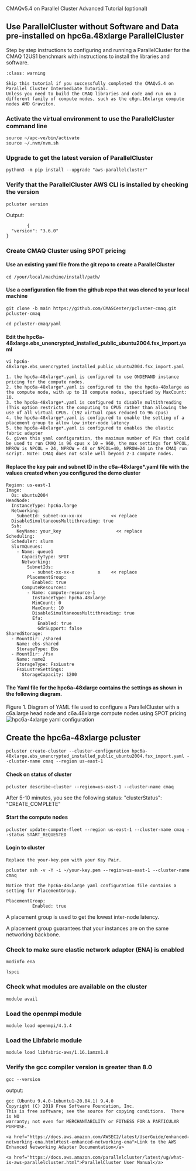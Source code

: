 CMAQv5.4 on Parallel Cluster Advanced Tutorial (optional)

## Use ParallelCluster without Software and Data pre-installed on hpc6a.48xlarge ParallelCluster

Step by step instructions to configuring and running a ParallelCluster for the CMAQ 12US1 benchmark with instructions to install the libraries and software.

```{admonition} Notice
:class: warning

Skip this tutorial if you successfully completed the CMAQv5.4 on Parallel Cluster Intermediate Tutorial.
Unless you need to build the CMAQ libraries and code and run on a different family of compute nodes, such as the c6gn.16xlarge compute nodes AMD Graviton.

```


### Activate the virtual environment to use the ParallelCluster command line

```
source ~/apc-ve/bin/activate
source ~/.nvm/nvm.sh
```

### Upgrade to get the latest version of ParallelCluster


`python3 -m pip install --upgrade "aws-parallelcluster"`

### Verify that the ParallelCluster AWS CLI is installed by checking the version


`pcluster version`

Output:

```
		{
  "version": "3.6.0"
}
```


### Create CMAQ Cluster using SPOT pricing

#### Use an existing yaml file from the git repo to create a ParallelCluster

`cd /your/local/machine/install/path/`

#### Use a configuration file from the github repo that was cloned to your local machine

`git clone -b main https://github.com/CMASCenter/pcluster-cmaq.git pcluster-cmaq`


`cd pcluster-cmaq/yaml`

####  Edit the hpc6a-48xlarge.ebs_unencrypted_installed_public_ubuntu2004.fsx_import.yaml

`vi hpc6a-48xlarge.ebs_unencrypted_installed_public_ubuntu2004.fsx_import.yaml`

```{note}
1. the hpc6a-48xlarge*.yaml is configured to use ONDEMAND instance pricing for the compute nodes.
2. the hpc6a-48xlarge*.yaml is configured to the the hpc6a-48xlarge as the compute node, with up to 10 compute nodes, specified by MaxCount: 10.
3. the hpc6a-48xlarge*.yaml is configured to disable multithreading (This option restricts the computing to CPUS rather than allowing the use of all virtual CPUS. (192 virtual cpus reduced to 96 cpus)
4. the hpc6a-48xlarge*.yaml is configured to enable the setting of a placement group to allow low inter-node latency
5. the hpc6a-48xlarge*.yaml is configured to enables the elastic fabric adapter
6. given this yaml configuration, the maximum number of PEs that could be used to run CMAQ is 96 cpus x 10 = 960, the max settings for NPCOL, NPROW is NPCOL = 24, NPROW = 40 or NPCOL=40, NPROW=24 in the CMAQ run script. Note: CMAQ does not scale well beyond 2-3 compute nodes.
```

#### Replace the key pair and subnet ID in the c6a-48xlarge*.yaml file with the values created when you configured the demo cluster

```
Region: us-east-1
Image:
  Os: ubuntu2004
HeadNode:
  InstanceType: hpc6a.large
  Networking:
    SubnetId: subnet-xx-xx-xx           << replace
  DisableSimultaneousMultithreading: true
  Ssh:
    KeyName: your_key                     << replace
Scheduling:
  Scheduler: slurm
  SlurmQueues:
    - Name: queue1
      CapacityType: SPOT
      Networking:
        SubnetIds:
          - subnet-xx-xx-x         x    << replace
        PlacementGroup:
          Enabled: true
      ComputeResources:
        - Name: compute-resource-1
          InstanceType: hpc6a.48xlarge
          MinCount: 0
          MaxCount: 10
          DisableSimultaneousMultithreading: true
          Efa:
            Enabled: true
            GdrSupport: false
SharedStorage:
  - MountDir: /shared
    Name: ebs-shared
    StorageType: Ebs
  - MountDir: /fsx
    Name: name2
    StorageType: FsxLustre
    FsxLustreSettings:
      StorageCapacity: 1200
```

#### The Yaml file for the hpc6a-48xlarge contains the settings as shown in the following diagram.

Figure 1. Diagram of YAML file used to configure a ParallelCluster with a c6a.large head node and c6a.48xlarge compute nodes using SPOT pricing
![hpc6a-4xlarge yaml configuration](../../yml_plots/hpc6a-48xlarge-yaml.png)



## Create the hpc6a-48xlarge pcluster

`pcluster create-cluster --cluster-configuration hpc6a-48xlarge.ebs_unencrypted_installed_public_ubuntu2004.fsx_import.yaml --cluster-name cmaq --region us-east-1`

#### Check on status of cluster

`pcluster describe-cluster --region=us-east-1 --cluster-name cmaq`


After 5-10 minutes, you see the following status: "clusterStatus": "CREATE_COMPLETE"

#### Start the compute nodes

`pcluster update-compute-fleet --region us-east-1 --cluster-name cmaq --status START_REQUESTED`

#### Login to cluster
```{note}
Replace the your-key.pem with your Key Pair.
```

`pcluster ssh -v -Y -i ~/your-key.pem --region=us-east-1 --cluster-name cmaq`

```{note}
Notice that the hpc6a-48xlarge yaml configuration file contains a setting for PlacementGroup.
```

```
PlacementGroup:
          Enabled: true
```
 
A placement group is used to get the lowest inter-node latency. 

A placement group guarantees that your instances are on the same networking backbone. 

### Check to make sure elastic network adapter (ENA) is enabled

`modinfo ena`

`lspci`

### Check what modules are available on the cluster

`module avail`

### Load the openmpi module

`module load openmpi/4.1.4`

### Load the Libfabric module

`module load libfabric-aws/1.16.1amzn1.0`

### Verify the gcc compiler version is greater than 8.0

`gcc --version`

output:

```
gcc (Ubuntu 9.4.0-1ubuntu1~20.04.1) 9.4.0
Copyright (C) 2019 Free Software Foundation, Inc.
This is free software; see the source for copying conditions.  There is NO
warranty; not even for MERCHANTABILITY or FITNESS FOR A PARTICULAR PURPOSE.

```

```{seealso}
<a href="https://docs.aws.amazon.com/AWSEC2/latest/UserGuide/enhanced-networking-ena.html#test-enhanced-networking-ena">Link to the AWS Enhanced Networking Adapter Documentation</a>
```

```{seealso}
<a href="https://docs.aws.amazon.com/parallelcluster/latest/ug/what-is-aws-parallelcluster.html">ParallelCluster User Manual</a>
```
